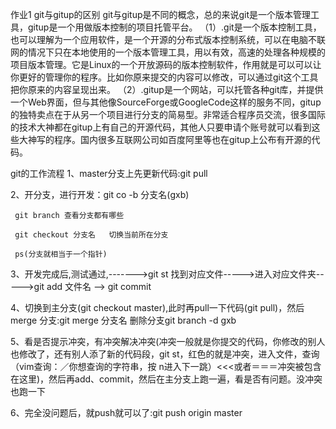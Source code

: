 作业1 git与gitup的区别 git与gitup是不同的概念，总的来说git是一个版本管理工具，gitup是一个用做版本控制的项目托管平台。 （1）.git是一个版本控制工具，也可以理解为一个应用软件，是一个开源的分布式版本控制系统，可以在电脑不联网的情况下只在本地使用的一个版本管理工具，用以有效，高速的处理各种规模的项目版本管理。它是Linux的一个开放源码的版本控制软件，作用就是可以可以让你更好的管理你的程序。比如你原来提交的内容可以修改，可以通过git这个工具把你原来的内容呈现出来。 （2）.gitup是一个网站，可以托管各种git库，并提供一个Web界面，但与其他像SourceForge或GoogleCode这样的服务不同，gitup的独特卖点在于从另一个项目进行分支的简易型。非常适合程序员交流，很多国际的技术大神都在gitup上有自己的开源代码，其他人只要申请个账号就可以看到这些大神写的程序。国内很多互联网公司如百度阿里等也在gitup上公布有开源的代码。



git的工作流程 1、master分支上先更新代码:git pull

2、开分支，进行开发：git co -b 分支名(gxb)

     git branch 查看分支都有哪些

     git checkout 分支名   切换当前所在分支

     ps(分支就相当于一个指针)

3、开发完成后,测试通过,------->git st 找到对应文件----->进入对应文件夹----->git add 文件名 —>  git commit 

4、切换到主分支(git checkout master),此时再pull一下代码(git pull)，然后merge 分支:git merge 分支名 删除分支git branch -d gxb

5、看是否提示冲突，有冲突解决冲突(冲突一般就是你提交的代码，你修改的别人也修改了，还有别人添了新的代码段，git st，红色的就是冲突，进入文件，查询（vim查询：／你想查询的字符串，按 n进入下一跳）<<<或者＝＝＝冲突被包含在这里)，然后再add、commit，然后在主分支上跑一遍，看是否有问题。没冲突也跑一下

6、完全没问题后，就push就可以了:git push origin master
